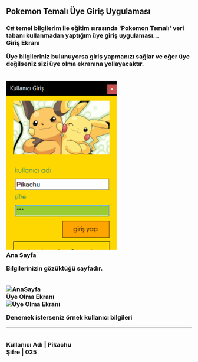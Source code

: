 <h2> Pokemon Temalı Üye Giriş Uygulaması <h3>
C# temel bilgilerim ile eğitim sırasında 'Pokemon Temalı' veri tabanı kullanmadan yaptığım üye giriş uygulaması...
<br>
<strong> Giriş Ekranı <strong> <br>
<p>Üye bilgileriniz bulunuyorsa giriş yapmanızı sağlar ve eğer üye değilseniz sizi üye olma ekranına yollayacaktır.</p> <br>
<img src = "/uygulamaGörselleri/Kullanıcı Giriş.png" alt = "Kullanıcı Giriş Ekranı" style= "width:300px;">
<br>
<strong> Ana Sayfa <strong> <br>
<p>Bilgilerinizin gözüktüğü sayfadır.</p> <br>
<img src = "/uygulamaGörselleri/AnaSayfa.png" alt = "AnaSayfa" style= "width:300px;"> <br>
<strong> Üye Olma Ekranı <strong> <br>
<img src = "/uygulamaGörselleri/UyeOl" alt = "Üye Olma Ekranı" style= "width:300px;">

<p>Denemek isterseniz örnek kullanıcı bilgileri <hr><br>
Kullanıcı Adı | Pikachu <br>
Şifre | 025
</p>